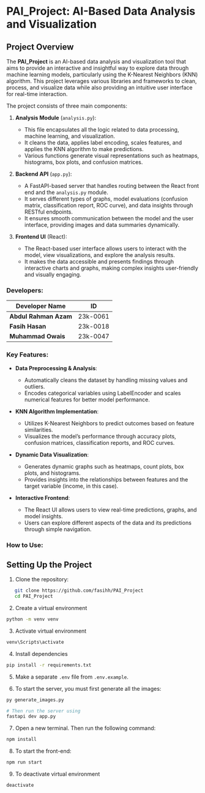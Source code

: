 # PAI_Project: AI-Based Data Analysis and Visualization

## Project Overview

The **PAI_Project** is an AI-based data analysis and visualization tool that aims to provide an interactive and insightful way to explore data through machine learning models, particularly using the K-Nearest Neighbors (KNN) algorithm. This project leverages various libraries and frameworks to clean, process, and visualize data while also providing an intuitive user interface for real-time interaction.

The project consists of three main components:

1. **Analysis Module** (`analysis.py`): 
   - This file encapsulates all the logic related to data processing, machine learning, and visualization.
   - It cleans the data, applies label encoding, scales features, and applies the KNN algorithm to make predictions.
   - Various functions generate visual representations such as heatmaps, histograms, box plots, and confusion matrices.

2. **Backend API** (`app.py`): 
   - A FastAPI-based server that handles routing between the React front end and the `analysis.py` module.
   - It serves different types of graphs, model evaluations (confusion matrix, classification report, ROC curve), and data insights through RESTful endpoints.
   - It ensures smooth communication between the model and the user interface, providing images and data summaries dynamically.

3. **Frontend UI** (React):
   - The React-based user interface allows users to interact with the model, view visualizations, and explore the analysis results.
   - It makes the data accessible and presents findings through interactive charts and graphs, making complex insights user-friendly and visually engaging.


### Developers:
| Developer Name            | ID        |
| ------------------------- | --------- |
| **Abdul Rahman Azam**      | 23k-0061  |
| **Fasih Hasan**            | 23k-0018  |
| **Muhammad Owais**         | 23k-0047  |



### Key Features:

- **Data Preprocessing & Analysis**: 
  - Automatically cleans the dataset by handling missing values and outliers.
  - Encodes categorical variables using LabelEncoder and scales numerical features for better model performance.
  
- **KNN Algorithm Implementation**: 
  - Utilizes K-Nearest Neighbors to predict outcomes based on feature similarities.
  - Visualizes the model’s performance through accuracy plots, confusion matrices, classification reports, and ROC curves.

- **Dynamic Data Visualization**:
  - Generates dynamic graphs such as heatmaps, count plots, box plots, and histograms.
  - Provides insights into the relationships between features and the target variable (income, in this case).

- **Interactive Frontend**:
  - The React UI allows users to view real-time predictions, graphs, and model insights.
  - Users can explore different aspects of the data and its predictions through simple navigation.

### How to Use:
## Setting Up the Project

1. Clone the repository:
```bash
   git clone https://github.com/fasihh/PAI_Project
   cd PAI_Project
```

2. Create a virtual environment
```bash
python -m venv venv
```

3. Activate virtual environment
```bash
venv\Scripts\activate
```

4. Install dependencies
```bash
pip install -r requirements.txt
```

5. Make a separate `.env` file from `.env.example`.

6. To start the server, you must first generate all the images:
```bash
py generate_images.py

# Then run the server using
fastapi dev app.py
```

7. Open a new terminal. Then run the following command:
```bash
npm install
```

8. To start the front-end:
```bash
npm run start
```

9. To deactivate virtual environment
```bash
deactivate
```

